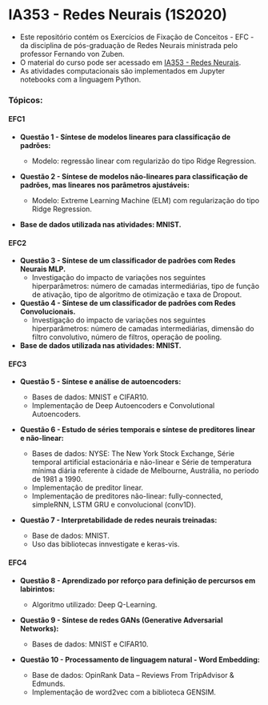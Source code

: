 # IA353 - Redes Neurais (1S2020)

- Este repositório contém os Exercícios de Fixação de Conceitos - EFC - da disciplina de pós-graduação de Redes Neurais ministrada pelo professor Fernando von Zuben.
- O material do curso pode ser acessado em [IA353 - Redes Neurais](http://www.dca.fee.unicamp.br/~vonzuben/courses/ia353.html).
- As atividades computacionais são implementados em Jupyter notebooks com a linguagem Python.

### Tópicos:
#### EFC1
- **Questão 1 - Síntese de modelos lineares para classificação de padrões:**
    - Modelo: regressão linear com regularizão do tipo Ridge Regression.

- **Questão 2 - Síntese de modelos não-lineares para classificação de padrões, mas lineares nos parâmetros ajustáveis:**
    - Modelo: Extreme Learning Machine (ELM) com regularização do tipo Ridge Regression.

- **Base de dados utilizada nas atividades: MNIST.**
#### EFC2
- **Questão 3 - Síntese de um classificador de padrões com Redes Neurais MLP.**
    - Investigação do impacto de variações nos seguintes hiperparâmetros: número de camadas intermediárias, tipo de função de ativação, tipo de algoritmo de otimização e taxa de Dropout.
- **Questão 4 - Síntese de um classificador de padrões com Redes Convolucionais.**
    - Investigação do impacto de variações nos seguintes hiperparâmetros: número de camadas intermediárias, dimensão do filtro convolutivo, número de filtros, operação de pooling.
- **Base de dados utilizada nas atividades: MNIST.**

#### EFC3
- **Questão 5 - Síntese e análise de autoencoders:**
    - Bases de dados: MNIST e CIFAR10.
    - Implementação de Deep Autoencoders e Convolutional Autoencoders.

- **Questão 6 - Estudo de séries temporais e síntese de preditores linear e não-linear:**
    - Bases de dados: NYSE: The New York Stock Exchange, Série temporal artificial estacionária e não-linear e Série de temperatura mínima diária referente à cidade de Melbourne, Austrália, no período de 1981 a 1990.
    - Implementação de preditor linear.
    - Implementação de preditores não-linear: fully-connected, simpleRNN, LSTM GRU e convolucional (conv1D).
    
- **Questão 7 - Interpretabilidade de redes neurais treinadas:**
    - Base de dados: MNIST.
    - Uso das bibliotecas innvestigate e keras-vis.

#### EFC4
- **Questão 8 - Aprendizado por reforço para definição de percursos em labirintos:**
    - Algoritmo utilizado: Deep Q-Learning.

- **Questão 9 - Síntese de redes GANs (Generative Adversarial Networks):**
    - Bases de dados: MNIST e CIFAR10.

- **Questão 10 - Processamento de linguagem natural - Word Embedding:**
    - Base de dados: OpinRank Data – Reviews From TripAdvisor & Edmunds.
    - Implementação de word2vec com a biblioteca GENSIM.
